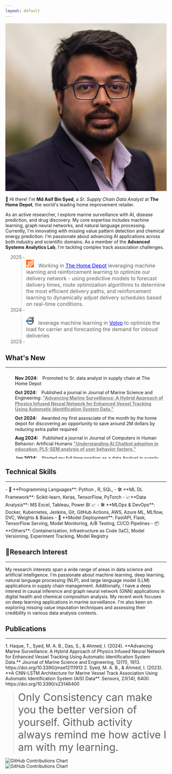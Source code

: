 ```yaml
---
layout: default
---
```


<img class="profile-picture" src="asif_headshot.webp" >

👋 Hi there! I'm **Md Asif Bin Syed**, a *Sr. Supply Chain Data Analyst* at **The Home Depot**, the world's leading home improvement retailer. 

As an active researcher, I explore marine surveillance with AI, disease prediction, and drug discovery. My core expertise includes machine learning, graph neural networks, and natural language processing. Currently, I'm innovating with missing value pattern detection and chemical energy prediction. I'm passionate about advancing AI applications across both industry and scientific domains. As a member of the **Advanced Systems Analytics Lab**, I'm tackling complex track association challenges.


<blockquote style="margin-left: 3.5em;">
    <div style="display: flex; align-items: left; margin-left: -3.5em;">2025 - </div>
    <img src="the-home-depot.png" alt="Employer 1" style="width: 24px; height: 24px; margin-right: 10px;">
  <font size="3"> Working in <a href="https://www.homedepot.com" style="color: blue;">The Home Depot</a> leveraging machine learning and reinforcement learning to optimize our delivery network - using predictive models to forecast delivery times, route optimization algorithms to determine the most efficient delivery paths, and reinforcement learning to dynamically adjust delivery schedules based on real-time conditions.</font>
 <div style="display: flex; align-items: left; margin-left: -3.5em;">2024 - </div>
</blockquote>

<blockquote style="margin-left: 3.5em;">
    <img src="volvo.svg" alt="Employer 1" style="width: 24px; height: 24px; margin-right: 10px;">
  <font size="3">leverage machine learning in <a href="https://www.homedepot.com" style="color: blue;">Volvo</a>  to optimize the  load for carrier  and forecasting the demand for inboud deliveries</font>
 <div style="display: flex; align-items: left; margin-left: -3.5em;">2023 - </div>
</blockquote>

<h2> What's New </h2>
<hr>
<div style="max-height: 250px; overflow-y: auto; padding: 10px;  line-height: 1.25;">
    <ul style="padding-left: 20px; margin: 0;">
        <li style="list-style-type: none; margin-bottom: 10px;">
            <span style="font-weight: bold; margin-right: 10px;">Nov 2024:</span>
            <span>Promoted to  Sr. data analyst in supply chain at The Home Depot</span>
        </li>
        <li style="list-style-type: none; margin-bottom: 10px;">
            <span style="font-weight: bold; margin-right: 10px;">Oct 2024:</span>
            <span>Published a journal in Journal of Marine Science and Engineering: <a href="https://www.mdpi.com/2077-1312/12/11/1913" style="color: gray ;"><b>"Advancing Marine Surveillance: A Hybrid Approach of Physics Infused Neural Network for Enhanced Vessel Tracking Using Automatic Identification System Data."</b></a></span>
        </li>
        <li style="list-style-type: none; margin-bottom: 10px;">
            <span style="font-weight: bold; margin-right: 10px;">Oct 2024:</span>
            <span>Awarded my first assosciate of the month by the home depot for discovering an opportunity to save around 2M dollars by reducing extra pallet required </span>
        </li>
        <li style="list-style-type: none; margin-bottom: 10px;">
            <span style="font-weight: bold; margin-right: 10px;">Aug 2024:</span>
            <span>Published a journal in Journal of Computers in Human Behavior: Artificial Humans <a href="https://www.sciencedirect.com/science/article/pii/S2949882124000586" style="color: gray;"><b>"Understanding AI Chatbot adoption in education: PLS-SEM analysis of user behavior factors."</b></a></span>
        </li>
        <li style="list-style-type: none; margin-bottom: 10px;">
            <span style="font-weight: bold; margin-right: 10px;">Jan 2024:</span>
            <span>Started my full time position as a data Analyst in supply chain at The Home Depot</span>
        </li>
        <li style="list-style-type: none; margin-bottom: 10px;">
            <span style="font-weight: bold; margin-right: 10px;">Dec 2023:</span>
            <span>Presented a paper on <a href="https://ieeexplore.ieee.org/abstract/document/10465079" style="color: gray;"><b>"Investigation of Polycystic Ovary Syndrome (PCOS) Diagnosis Using Machine Learning Approaches"</b></a> and <a href="https://ieeexplore.ieee.org/abstract/document/10441152" style="color: gray;"><b>"A Deep Learning Approach for Satellite and Debris Detection: YOLO in Action"</b></a> at the 2023 5th International Conference on Sustainable Technologies for Industry 5.0 (STI).</span>
        </li>
        <li style="list-style-type: none; margin-bottom: 10px;">
            <span style="font-weight: bold; margin-right: 10px;">Dec 2023:</span>
            <span>Presented a paper on <a href="https://ieeexplore.ieee.org/abstract/document/10441258" style="color: gray;"><b>"Pediatric Bone Age Prediction Using Deep Learning"</b></a> and <a href="https://ieeexplore.ieee.org/abstract/document/10464397" style="color: gray;"><b>"Federated Learning in Manufacturing: A Systematic Review and Pathway to Industry 5.0"</b></a> at the 2023 26th International Conference on Computer and Information Technology (ICCIT).</span>
        </li>
        <li style="list-style-type: none; margin-bottom: 10px;">
            <span style="font-weight: bold; margin-right: 10px;">Dec 2023:</span>
            <span>Completed my Masters in Industrial Engineering and submitted my theisis on  <a href="https://researchrepository.wvu.edu/cgi/viewcontent.cgi?article=12915&context=etd" style="color: gray;"><b>"Spatio-Temporal Deep Learning Approaches for Addressing Track Association Problem using Automatic Identification System (AIS) Data"</b></a></span>
        </li>
        <li style="list-style-type: none; margin-bottom: 10px;">
            <span style="font-weight: bold; margin-right: 10px;">July 2023:</span>
            <span>Awarded "Idea of the Month" at Volvo Truck for implementing Power Automate and AI to extract invoice data, saving $200k.</span>
        </li>
        <li style="list-style-type: none; margin-bottom: 10px;">
            <span style="font-weight: bold; margin-right: 10px;">July 2023:</span>
            <span>Published a journal in MDPI Sensors: <a href="https://www.mdpi.com/1424-8220/23/14/6400" style="color: gray;"><b>"A CNN-LSTM Architecture for Marine Vessel Track Association Using AIS Data."</b></a></span>
        </li>
        <li style="list-style-type: none; margin-bottom: 10px;">
            <span style="font-weight: bold; margin-right: 10px;">May 2023:</span>
            <span>Finalist in the QCRE Data Challenge for <a href="https://arxiv.org/pdf/2309.13402.pdf" style="color: gray;"><b>"ML Algorithm Synthesizing Domain Knowledge for Fungal Spore Concentration Prediction."</b></a></span>
        </li>
        <li style="list-style-type: none; margin-bottom: 10px;">
            <span style="font-weight: bold; margin-right: 10px;">April 2023:</span>
            <span>Submitted a paper to the IISE conference on <a href="https://arxiv.org/abs/2304.01491" style="color: gray;"><b>"Multi-Model LSTM Architecture for Track Association Using AIS Data."</b></a></span>
        </li>
        <li style="list-style-type: none; margin-bottom: 10px;">
            <span style="font-weight: bold; margin-right: 10px;">October 2022:</span>
            <span>Chaired a session at the INFORMS Annual Meeting on <a href="https://meetings.informs.org/wordpress/indianapolis2022/" style="color: gray;"><b>Advanced Machine Learning.</b></a></span>
        </li>
    </ul>
</div>

## Technical Skills
<hr>
- 🐍 **Programming Languages**: Python , R, SQL,
- 🛠️ **ML DL Framework**: Scikit-learn, Keras, TensorFlow,  PyTorch 
- 📈**Data Analysis**: MS Excel,  Tableau, Power BI 📈
- 🛠️ **MLOps & DevOps**: Docker, Kubernetes, Jenkins, Git, GitHub Actions, AWS, Azure ML, MLflow, DVC, Weights & Biases
- 🚀 **Model Deployment**: FastAPI, Flask, TensorFlow Serving, Model Monitoring, A/B Testing, CI/CD Pipelines
- 📦 **Others**: Containerization, Infrastructure as Code (IaC), Model Versioning, Experiment Tracking, Model Registry


## 🔬Research Interest
<hr>
My research interests span a wide range of areas in data science and artificial intelligence. I'm passionate about machine learning, deep learning, natural language processing (NLP), and large language model (LLM) applications in supply chain management. Additionally, I have a deep interest in causal inference and graph neural network (GNN) applications in digital health and chemical composition analysis. My recent work focuses on deep learning applications in marine surveillance. I'm also keen on exploring missing value imputation techniques and assessing their credibility in various data analysis contexts.


## Publications
<hr>
1. Haque, T., Syed, M. A. B., Das, S., & Ahmed, I. (2024). **Advancing Marine Surveillance: A Hybrid Approach of Physics Infused Neural Network for Enhanced Vessel Tracking Using Automatic Identification System Data.** Journal of Marine Science and Engineering, 12(11), 1913. https://doi.org/10.3390/jmse12111913
2. Syed, M. A. B., & Ahmed, I. (2023). **A CNN-LSTM Architecture for Marine Vessel Track Association Using Automatic Identification System (AIS) Data**. Sensors, 23(14), 6400. https://doi.org/10.3390/s23146400



<blockquote > <font size="6"> Only Consistency can make you the better version of yourself. Github activity always remind me how active I am with my learning. </font>
</blockquote>
<img src="https://ghchart.rshah.org/409ba5/Asifbinsyed" alt="GitHub Contributions Chart" />

<div class="github-contrib-graph">
  <img src="https://ghchart.rshah.org/409ba5/Asifbinsyed" alt="GitHub Contributions Chart" />
</div>



